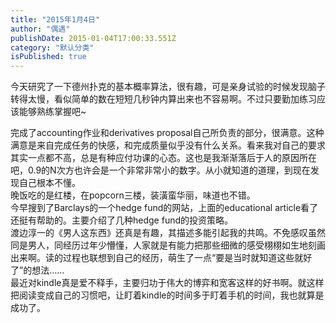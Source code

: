 ```yaml
---
title: "2015年1月4日"
author: "偶遇"
publishDate: 2015-01-04T17:00:33.551Z
category: "默认分类"
isPublished: true
---
```


今天研究了一下德州扑克的基本概率算法，很有趣，可是亲身试验的时候发现脑子转得太慢，看似简单的数在短短几秒钟内算出来也不容易啊。不过只要勤加练习应该能够熟练掌握吧~<div>完成了accounting作业和derivatives proposal自己所负责的部分，很满意。这种满意是来自完成任务的快感，和完成质量似乎没有什么关系。看来我对自己的要求其实一点都不高，总是有种应付功课的心态。这也是我渐渐落后于人的原因所在吧，0.9的N次方也许会是一个非常非常小的数字。从小就知道的道理，到现在发现自己根本不懂。</div><div>晚饭吃的是红楼，在popcorn三楼，装潢蛮华丽，味道也不错。</div><div>今早搜到了Barclays的一个hedge fund的网站，上面的educational article看了还挺有帮助的。主要介绍了几种hedge fund的投资策略。</div><div>渡边淳一的《男人这东西》还真是有趣，其描述多能引起我的共鸣。不免感叹虽然同是男人，同经历过年少懵懂，人家就是有能力把那些细微的感受栩栩如生地刻画出来啊。读的过程也联想到自己的经历，萌生了一点“要是当时就知道这些就好了”的想法……</div><div>最近对kindle真是爱不释手，主要归功于伟大的博弈和宽客这样的好书啊。就这样把阅读变成自己的习惯吧，让盯着kindle的时间多于盯着手机的时间，我也就算是成功了。</div>